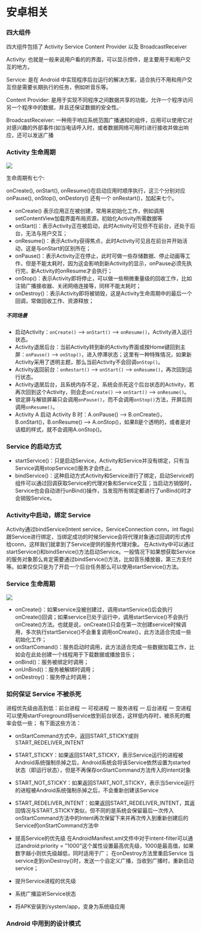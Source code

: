 # 安卓相关

### 四大组件

四大组件包括了 Activity Service Content Provider 以及 BroadcastReceiver

Activity: 也就是一般来说用户看的的界面，可以显示控件，是主要用于和用户交互的地方。

Service: 是在 Android 中实现程序后台运行的解决方案，适合执行不用和用户交互但是需要长期执行的任务，例如听音乐等。

Content Provider: 是用于实现不同程序之间数据共享的功能，允许一个程序访问另一个程序中的数据，并且还保证数据的安全性。·

BroadcastReceiver: 一种用于响应系统范围广播通知的组件，应用可以使用它对对感兴趣的外部事件(如当电话呼入时，或者数据网络可用时)进行接收并做出响应，还可以发送广播

### Activity 生命周期

![](images/activity_lifecycle.png)

生命周期有七个:

onCreate(), onStart(), onResume()在启动应用时顺序执行，这三个分别对应 onPause(), onStop(), onDestory()
还有一个 onRestart()，加起来七个。

- onCreate() 表示应用正在被创建，常用来初始化工作，例如调用 setContentView加载界面布局资源，初始化Activity所需数据等
- onStart()：表示Activity正在被启动，此时Activity可见但不在前台，还处于后台，无法与用户交互；
- onResume()：表示Activity获得焦点，此时Activity可见且在前台并开始活动，这是与onStart的区别所在；
- onPause()：表示Activity正在停止，此时可做一些存储数据、停止动画等工作，但是不能太耗时，因为这会影响到新Activity的显示，onPause必须先执行完，新Activity的onResume才会执行；
- onStop()：表示Activity即将停止，可以做一些稍微重量级的回收工作，比如注销广播接收器、关闭网络连接等，同样不能太耗时；
- onDestroy()：表示Activity即将被销毁，这是Activity生命周期中的最后一个回调，常做回收工作、资源释放；

##### 不同场景

- 启动Activity：`onCreate()` --> `onStart()` --> `onResume()`，Activity进入运行状态。
- Activity退居后台：当前Activity转到新的Activity界面或按Home键回到主屏：`onPause()` --> `onStop()`，进入停滞状态；这里有一种特殊情况，如果新Activity采用了透明主题，那么当前Activity不会回调`onStop()`。
- Activity返回前台：`onRestart()` --> `onStart()` --> `onResume()`，再次回到运行状态。
- Activity退居后台，且系统内存不足，系统会杀死这个后台状态的Activity，若再次回到这个Activity，则会走`onCreate()` --> `onStart()` --> `onResume()`。
- 锁定屏与解锁屏幕只会调用`onPause()`，而不会调用`onStop()`方法，开屏后则调用`onResume()`。
- Activity A 启动 Activity B 时：A.onPause() --> B.onCreate()，B.onStart()，B.onResume() --> A.onStop()，如果B是个透明的，或者是对话框的样式，就不会调用A.onStop()。


### Service 的启动方式

- startService()：只是启动Service，Activity和Service并没有绑定，只有当Service调用stopService()服务才会终止。
- bindService()：这种启动方式Activity和Service进行了绑定，启动Service的组件可以通过回调获取Service的代理对象和Service交互；当启动方销毁时，Service也会自动进行unBind()操作，当发现所有绑定都进行了unBind()时才会销毁Service。

### Activity中启动，绑定 Service

Activity通过bindService(Intent service，ServiceConnection conn，int flags)跟Service进行绑定，当绑定成功的时候Service会将代理对象通过回调的形式传给conn，这样我们就拿到了Service提供的服务代理对象。
在Activity中可以通过startService()和bindService()方法启动Service。一般情况下如果想获取Service的服务对象那么肯定需要通过bindService()方法，比如音乐播放器，第三方支付等。如果仅仅只是为了开启一个后台任务那么可以使用startService()方法。

### Service 生命周期


![](images/service_lifecycle.png)

- onCreate()：如果service没被创建过，调用startService()后会执行onCreate()回调；如果service已处于运行中，调用startService()不会执行onCreate()方法。也就是说，onCreate()只会在第一次创建service时候调用，多次执行startService()不会重复调用onCreate()，此方法适合完成一些初始化工作；
- onStartComand()：服务启动时调用，此方法适合完成一些数据加载工作，比如会在此处创建一个线程用于下载数据或播放音乐；
- onBind()：服务被绑定时调用；
- onUnBind()：服务被解绑时调用；
- onDestroy()：服务停止时调用；

### 如何保证 Service 不被杀死
进程优先级由高到低：前台进程 一 可视进程 一 服务进程 一 后台进程 一 空进程
可以使用startForeground将service放到前台状态，这样低内存时，被杀死的概率会低一些；
有下面这些方法：

- onStartCommand方式中，返回START_STICKY或则START_REDELIVER_INTENT

 - START_STICKY：如果返回START_STICKY，表示Service运行的进程被Android系统强制杀掉之后，Android系统会将该Service依然设置为started状态（即运行状态），但是不再保存onStartCommand方法传入的intent对象
 - START_NOT_STICKY：如果返回START_NOT_STICKY，表示当Service运行的进程被Android系统强制杀掉之后，不会重新创建该Service
 - START_REDELIVER_INTENT：如果返回START_REDELIVER_INTENT，其返回情况与START_STICKY类似，但不同的是系统会保留最后一次传入onStartCommand方法中的Intent再次保留下来并再次传入到重新创建后的Service的onStartCommand方法中


- 提高Service的优先级
在AndroidManifest.xml文件中对于intent-filter可以通过android:priority = "1000"这个属性设置最高优先级，1000是最高值，如果数字越小则优先级越低，同时适用于广；
在onDestroy方法里重启Service
当service走到onDestroy()时，发送一个自定义广播，当收到广播时，重新启动service；
- 提升Service进程的优先级

- 系统广播监听Service状态
- 将APK安装到/system/app，变身为系统级应用



### Android 中用到的设计模式


